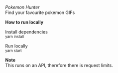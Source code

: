 _Pokemon Hunter_\
Find your favourite pokemon GIFs

**How to run locally**

Install dependencies\
<sub>yarn install</sub>

Run locally\
<sub>yarn start</sub>

**Note**\
This runs on an API, therefore there is request limits.
